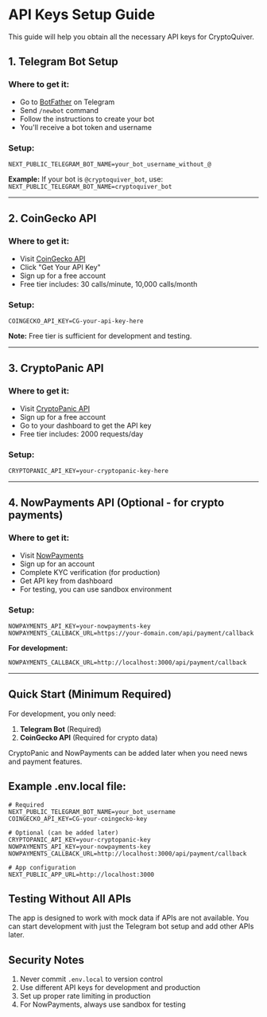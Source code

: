 # API Keys Setup Guide

This guide will help you obtain all the necessary API keys for CryptoQuiver.

## 1. Telegram Bot Setup

### Where to get it:
- Go to [BotFather](https://t.me/botfather) on Telegram
- Send `/newbot` command
- Follow the instructions to create your bot
- You'll receive a bot token and username

### Setup:
```env
NEXT_PUBLIC_TELEGRAM_BOT_NAME=your_bot_username_without_@
```

**Example:** If your bot is `@cryptoquiver_bot`, use: `NEXT_PUBLIC_TELEGRAM_BOT_NAME=cryptoquiver_bot`

---

## 2. CoinGecko API

### Where to get it:
- Visit [CoinGecko API](https://www.coingecko.com/en/api)
- Click "Get Your API Key"
- Sign up for a free account
- Free tier includes: 30 calls/minute, 10,000 calls/month

### Setup:
```env
COINGECKO_API_KEY=CG-your-api-key-here
```

**Note:** Free tier is sufficient for development and testing.

---

## 3. CryptoPanic API

### Where to get it:
- Visit [CryptoPanic API](https://cryptopanic.com/developers/api/)
- Sign up for a free account
- Go to your dashboard to get the API key
- Free tier includes: 2000 requests/day

### Setup:
```env
CRYPTOPANIC_API_KEY=your-cryptopanic-key-here
```

---

## 4. NowPayments API (Optional - for crypto payments)

### Where to get it:
- Visit [NowPayments](https://nowpayments.io/)
- Sign up for an account
- Complete KYC verification (for production)
- Get API key from dashboard
- For testing, you can use sandbox environment

### Setup:
```env
NOWPAYMENTS_API_KEY=your-nowpayments-key
NOWPAYMENTS_CALLBACK_URL=https://your-domain.com/api/payment/callback
```

**For development:**
```env
NOWPAYMENTS_CALLBACK_URL=http://localhost:3000/api/payment/callback
```

---

## Quick Start (Minimum Required)

For development, you only need:

1. **Telegram Bot** (Required)
2. **CoinGecko API** (Required for crypto data)

CryptoPanic and NowPayments can be added later when you need news and payment features.

## Example .env.local file:

```env
# Required
NEXT_PUBLIC_TELEGRAM_BOT_NAME=your_bot_username
COINGECKO_API_KEY=CG-your-coingecko-key

# Optional (can be added later)
CRYPTOPANIC_API_KEY=your-cryptopanic-key
NOWPAYMENTS_API_KEY=your-nowpayments-key
NOWPAYMENTS_CALLBACK_URL=http://localhost:3000/api/payment/callback

# App configuration
NEXT_PUBLIC_APP_URL=http://localhost:3000
```

## Testing Without All APIs

The app is designed to work with mock data if APIs are not available. You can start development with just the Telegram bot setup and add other APIs later.

## Security Notes

1. Never commit `.env.local` to version control
2. Use different API keys for development and production
3. Set up proper rate limiting in production
4. For NowPayments, always use sandbox for testing
